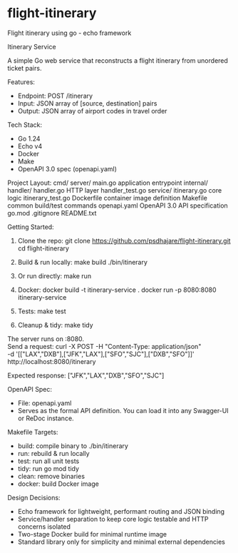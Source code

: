 # flight-itinerary
Flight itinerary using go - echo framework

Itinerary Service

A simple Go web service that reconstructs a flight itinerary from unordered ticket pairs.

Features:
- Endpoint: POST /itinerary
- Input: JSON array of [source, destination] pairs
- Output: JSON array of airport codes in travel order

Tech Stack:
- Go 1.24
- Echo v4
- Docker
- Make
- OpenAPI 3.0 spec (openapi.yaml)

Project Layout:
cmd/
  server/
    main.go            application entrypoint
internal/
  handler/
    handler.go        HTTP layer
    handler_test.go
  service/
    itinerary.go      core logic
    itinerary_test.go
Dockerfile             container image definition
Makefile               common build/test commands
openapi.yaml           OpenAPI 3.0 API specification
go.mod
.gitignore
README.txt

Getting Started:
1. Clone the repo:
   git clone https://github.com/psdhajare/flight-itinerary.git
   cd flight-itinerary

2. Build & run locally:
   make build
   ./bin/itinerary

3. Or run directly:
   make run

4. Docker:
   docker build -t itinerary-service .
   docker run -p 8080:8080 itinerary-service

5. Tests:
   make test

6. Cleanup & tidy:
   make tidy

The server runs on :8080.  
Send a request:
curl -X POST -H "Content-Type: application/json" \
  -d '[["LAX","DXB"],["JFK","LAX"],["SFO","SJC"],["DXB","SFO"]]' \
  http://localhost:8080/itinerary

Expected response:
["JFK","LAX","DXB","SFO","SJC"]

OpenAPI Spec:
- File: openapi.yaml
- Serves as the formal API definition. You can load it into any Swagger-UI or ReDoc instance.

Makefile Targets:
- build: compile binary to ./bin/itinerary
- run: rebuild & run locally
- test: run all unit tests
- tidy: run go mod tidy
- clean: remove binaries
- docker: build Docker image

Design Decisions:
- Echo framework for lightweight, performant routing and JSON binding
- Service/handler separation to keep core logic testable and HTTP concerns isolated
- Two-stage Docker build for minimal runtime image
- Standard library only for simplicity and minimal external dependencies